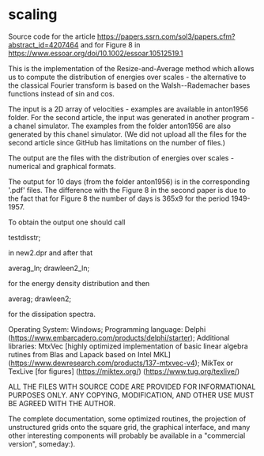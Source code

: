 # scaling
Source code for the article
   https://papers.ssrn.com/sol3/papers.cfm?abstract_id=4207464
   and for Figure 8 in
   https://www.essoar.org/doi/10.1002/essoar.10512519.1 

This is the implementation of the Resize-and-Average method which allows
us to compute the distribution of energies over scales - the alternative to the
classical Fourier transform is based on the Walsh--Rademacher bases functions
instead of sin and cos.

The input is a 2D array of velocities - examples are available in anton1956 folder.
For the second article, the input was generated in another program - a chanel simulator.
The examples from the folder anton1956 are also generated by this chanel simulator.
(We did not upload all the files for the second article since GitHub has limitations on the number of files.) 

The output are the files with the distribution of energies over scales - numerical
and graphical formats.  

The output for 10 days (from the folder anton1956) is in the corresponding '.pdf' files. The difference with the Figure 8 in the second paper is due to the fact that for Figure 8 the number of days is 365x9 for the period 1949-1957.

To obtain the output one should call

testdisstr;

in new2.dpr and after that

averag_ln;
drawleen2_ln; 

for the energy density distribution and then

averag;
drawleen2;

for the dissipation spectra.

Operating System: Windows;
Programming language: Delphi   (https://www.embarcadero.com/products/delphi/starter);
Additional libraries: MtxVec  [highly optimized implementation of basic linear
                              algebra rutines from Blas and Lapack based on Intel MKL]
                              (https://www.dewresearch.com/products/137-mtxvec-v4);
                      MikTex or TexLive  [for figures] (https://miktex.org/) (https://www.tug.org/texlive/)


ALL THE FILES WITH SOURCE CODE ARE PROVIDED FOR INFORMATIONAL PURPOSES ONLY.
ANY COPYING, MODIFICATION, AND OTHER USE MUST BE AGREED WITH THE AUTHOR.

The complete documentation, some optimized routines, the projection of unstructured grids
onto the square grid, the graphical interface, and many other interesting components will probably be available in a "commercial version", someday:). 



